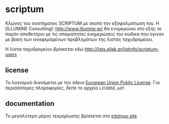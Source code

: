scriptum
========

Κλώνος του συστήματος SCRIPTUM με σκοπό την εξσφαλμάτωση του. 
Η [ILLUMINE Consulting]: http://www.illumine.gr/ θα ενημερώνει στο εξής το παρόν αποθετήριο με τις απαραίτητες ενημερώσεις του κώδικα που εγιναν με βαση των αναφερόμένων προβλημάτων της λίστας ταχυδρομείου. 

Η λίστα ταχυδρομείου βρίσκεται εδώ http://lists.ellak.gr/listinfo/scriptum-users




license
-------
Το λογισμικό διανέμεται με την άδεια [European Union Public License][EUPL].
Για περισσότερες πληροφορίες, δείτε το αρχείο ``LICENSE.pdf``.

[EUPL]: http://joinup.ec.europa.eu/software/page/eupl/licence-eupl


documentation
-------------
Το μεγαλύτερο μέρος τεκμηρίωσης βρίσκεται στο [επίσημο site][docs].

[docs]: http://www.scriptum.gr/index.php?option=com_content&view=article&id=18&Itemid=38&lang=el
